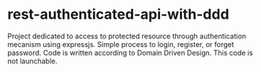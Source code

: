 # rest-authenticated-api-with-ddd
Project dedicated to access to protected resource through authentication mecanism using expressjs. 
Simple process to login, register, or forget password. 
Code is written according to Domain Driven Design. 
This code is not launchable.
